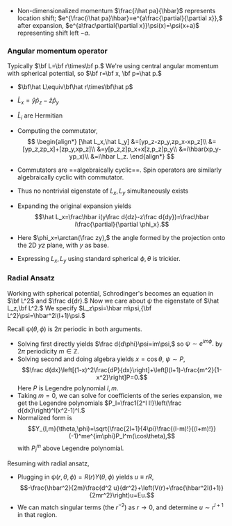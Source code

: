 - Non-dimensionalized momentum $\frac{i\hat pa}{\hbar}$ represents location shift; $e^{\frac{i\hat pa}\hbar}=e^{a\frac{\partial}{\partial x}},$ after expansion, $e^{a\frac\partial{\partial x}}\psi(x)=\psi(x+a)$ representing shift left $-a$.

### Angular momentum operator
Typically $\bf L=\bf r\times\bf p.$ We're using central angular momentum with spherical potential, so $\bf r=\bf x, \bf p=\hat p.$
- $\bf\hat L\equiv\bf\hat r\times\bf\hat p$
- $\hat L_x=\hat y\hat p_z-\hat z\hat p_y$
- $\hat L_i$ are Hermitian
- Computing the commutator,
$$
\begin{align*}
[\hat L_x,\hat L_y]
&=[yp_z-zp_y,zp_x-xp_z]\\
&=[yp_z,zp_x]+[zp_y,xp_z]\\
&=y[p_z,z]p_x+x[z,p_z]p_y\\
&=i\hbar(xp_y-yp_x)\\
&=i\hbar L_z.
\end{align*}
$$
- Commutators are ==algebraically cyclic==. Spin operators are similarly algebraically cyclic with commutator.
- Thus no nontrivial eigenstate of $L_x,L_y$ simultaneously exists

- Expanding the original expansion yields $$\hat L_x=\frac\hbar i(y\frac d{dz}-z\frac d{dy})=\frac\hbar i\frac{\partial}{\partial \phi_x}.$$
- Here $\phi_x=\arctan(\frac zy),$ the angle formed by the projection onto the 2D $yz$ plane, with $y$ as base.
- Expressing $L_x,L_y$ using standard spherical $\phi,\theta$ is trickier.

### Radial Ansatz
Working with spherical potential, Schrodinger's becomes an equation in $\bf L^2$ and $\frac d{dr}.$ Now we care about $\psi$ the eigenstate of $\hat L_z,\bf L^2.$ We specify $L_z\psi=\hbar m\psi,{\bf L^2}\psi=\hbar^2l(l+1)\psi.$

Recall $\psi(\theta,\phi)$ is $2\pi$ periodic in both arguments. 

- Solving first directly yields $\frac d{d\phi}\psi=im\psi,$ so $\psi\sim e^{im\phi}.$ by $2\pi$ periodicity $m\in \mathbb Z.$
- Solving second and doing algebra yields $x=\cos\theta,$ $\psi\sim P,$ $$\frac d{dx}\left[(1-x)^2\frac{dP}{dx}\right]+\left[l(l+1)-\frac{m^2}{1-x^2}\right]P=0.$$Here $P$ is Legendre polynomial $l,m$.
- Taking $m=0$, we can solve for coefficients of the series expansion, we get the Legendre polynomials $P_l=\frac1{2^l l!}\left(\frac d{dx}\right)^l(x^2-1)^l.$
- Normalized form is $$Y_{l,m}(\theta,\phi)=\sqrt{\frac{2l+1}{4\pi}\frac{(l-m)!}{(l+m)!}}(-1)^me^{im\phi}P_l^m(\cos\theta),$$with $P_l^m$ above Legendre polynomial.

Resuming with radial ansatz,
- Plugging in $\psi(r,\theta,\phi)=R(r)Y(\theta,\phi)$ yields $u\equiv rR,$ $$-\frac{\hbar^2}{2m}\frac{d^2 u}{dr^2}+\left(V(r)+\frac{\hbar^2l(l+1)}{2mr^2}\right)u=Eu.$$
- We can match singular terms (the $r^{-2}$) as $r\to 0,$ and determine $u\sim r^{l+1}$ in that region.